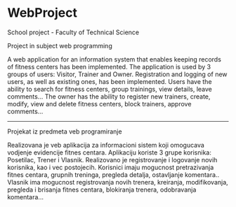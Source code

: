 # WebProject
School project - Faculty of Technical Science

Project in subject web programming

A web application for an information system that enables keeping records of fitness centers has been implemented. The application is used by 3 groups of users: Visitor, Trainer and Owner. 
Registration and logging of new users, as well as existing ones, has been implemented. 
Users have the ability to search for fitness centers, group trainings, view details, leave comments... 
The owner has the ability to register new trainers, create, modify, view and delete fitness centers, block trainers, approve comments...

----------------------------------------------------------------------------------------------------------------------------------------

Projekat iz predmeta veb programiranje

Realizovana je veb aplikacija za informacioni sistem koji omogucava vodjenje evidencije fitnes centara. Aplikaciju koriste 3 grupe korisnika: Posetilac, Trener i Vlasnik.
Realizovano je registrovanje i logovanje novih korisnika, kao i vec postojecih. 
Korisnici imaju mogucnost pretrazivanja fitnes centara, grupnih treninga, pregleda detalja, ostavljanje komentara..
Vlasnik ima mogucnost registrovanja novih trenera, kreiranja, modifikovanja, pregleda i brisanja fitnes centara, blokiranja trenera, odobravanja komentara...
